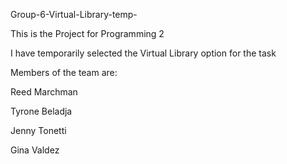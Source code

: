 Group-6-Virtual-Library-temp-

This is the Project for Programming 2

I have temporarily selected the Virtual Library option for the task

Members of the team are:

Reed Marchman

Tyrone Beladja

Jenny Tonetti

Gina Valdez

